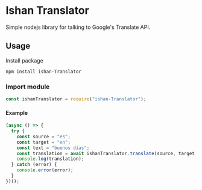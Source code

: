 # Ishan Translator

Simple nodejs library for talking to Google's Translate API.

## Usage

Install package

```node
npm install ishan-Translator
```

### Import module

```js
const ishanTranslator = require("ishan-Translator");
```

#### Example

```js
(async () => {
  try {
    const source = "es";
    const target = "en";
    const text = "buenos días";
    const translation = await ishanTranslator.translate(source, target, text);
    console.log(translation);
  } catch (error) {
    console.error(error);
  }
})();
```
